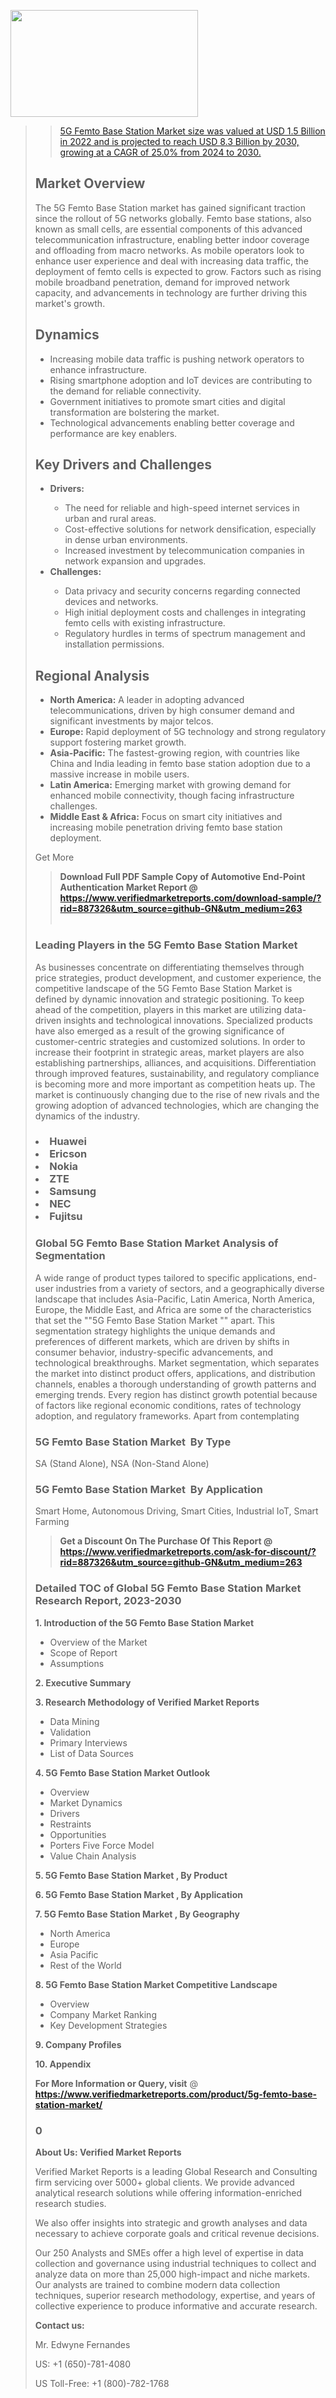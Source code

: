 <img src="https://ffe5etoiles.com/wp-content/uploads/2024/12/MST1-300x171.png" alt="" width="300" height="171" class="alignnone size-medium wp-image-20088" /><blockquote id="" class=""><a href="https://www.verifiedmarketreports.com/download-sample/?rid=870216&utm_source=github-GN&utm_medium=263" target="_blank"><blockquote id="" class=""><a href="https://www.verifiedmarketreports.com/download-sample/?rid=887326&utm_source=github-GN&utm_medium=263" target="_blank">5G Femto Base Station Market size was valued at USD 1.5 Billion in 2022 and is projected to reach USD 8.3 Billion by 2030, growing at a CAGR of 25.0% from 2024 to 2030.</a></blockquote><p><h2>Market Overview</h2><p>The 5G Femto Base Station market has gained significant traction since the rollout of 5G networks globally. Femto base stations, also known as small cells, are essential components of this advanced telecommunication infrastructure, enabling better indoor coverage and offloading from macro networks. As mobile operators look to enhance user experience and deal with increasing data traffic, the deployment of femto cells is expected to grow. Factors such as rising mobile broadband penetration, demand for improved network capacity, and advancements in technology are further driving this market's growth.</p><h2>Dynamics</h2><ul> <li>Increasing mobile data traffic is pushing network operators to enhance infrastructure.</li> <li>Rising smartphone adoption and IoT devices are contributing to the demand for reliable connectivity.</li> <li>Government initiatives to promote smart cities and digital transformation are bolstering the market.</li> <li>Technological advancements enabling better coverage and performance are key enablers.</li></ul><h2>Key Drivers and Challenges</h2><ul> <li><strong>Drivers:</strong></li> <ul> <li>The need for reliable and high-speed internet services in urban and rural areas.</li> <li>Cost-effective solutions for network densification, especially in dense urban environments.</li> <li>Increased investment by telecommunication companies in network expansion and upgrades.</li> </ul> <li><strong>Challenges:</strong></li> <ul> <li>Data privacy and security concerns regarding connected devices and networks.</li> <li>High initial deployment costs and challenges in integrating femto cells with existing infrastructure.</li> <li>Regulatory hurdles in terms of spectrum management and installation permissions.</li> </ul></ul><h2>Regional Analysis</h2><ul> <li><strong>North America:</strong> A leader in adopting advanced telecommunications, driven by high consumer demand and significant investments by major telcos.</li> <li><strong>Europe:</strong> Rapid deployment of 5G technology and strong regulatory support fostering market growth.</li> <li><strong>Asia-Pacific:</strong> The fastest-growing region, with countries like China and India leading in femto base station adoption due to a massive increase in mobile users.</li> <li><strong>Latin America:</strong> Emerging market with growing demand for enhanced mobile connectivity, though facing infrastructure challenges.</li> <li><strong>Middle East & Africa:</strong> Focus on smart city initiatives and increasing mobile penetration driving femto base station deployment.</li></ul><p>Get More</p></p><blockquote id="" class=""><strong>Download Full PDF Sample Copy of Automotive End-Point Authentication Market Report @ <a href="https://www.verifiedmarketreports.com/download-sample/?rid=887326&utm_source=github-GN&utm_medium=263" target="_blank">https://www.verifiedmarketreports.com/download-sample/?rid=887326&utm_source=github-GN&utm_medium=263</a></strong><br /><br /></blockquote><h3 id="" class="">Leading Players in the&nbsp;5G Femto Base Station Market </h3><p>As businesses concentrate on differentiating themselves through price strategies, product development, and customer experience, the competitive landscape of the 5G Femto Base Station Market is defined by dynamic innovation and strategic positioning. To keep ahead of the competition, players in this market are utilizing data-driven insights and technological innovations. Specialized products have also emerged as a result of the growing significance of customer-centric strategies and customized solutions. In order to increase their footprint in strategic areas, market players are also establishing partnerships, alliances, and acquisitions. Differentiation through improved features, sustainability, and regulatory compliance is becoming more and more important as competition heats up. The market is continuously changing due to the rise of new rivals and the growing adoption of advanced technologies, which are changing the dynamics of the industry.</p><h3 class=""><li>Huawei</li><li> Ericson</li><li> Nokia</li><li> ZTE</li><li> Samsung</li><li> NEC</li><li> Fujitsu</h3><h3 id="" class="">Global&nbsp;5G Femto Base Station Market Analysis of Segmentation</h3><p id="" class="">A wide range of product types tailored to specific applications, end-user industries from a variety of sectors, and a geographically diverse landscape that includes Asia-Pacific, Latin America, North America, Europe, the Middle East, and Africa are some of the characteristics that set the ""5G Femto Base Station Market "" apart. This segmentation strategy highlights the unique demands and preferences of different markets, which are driven by shifts in consumer behavior, industry-specific advancements, and technological breakthroughs. Market segmentation, which separates the market into distinct product offers, applications, and distribution channels, enables a thorough understanding of growth patterns and emerging trends. Every region has distinct growth potential because of factors like regional economic conditions, rates of technology adoption, and regulatory frameworks. Apart from contemplating</p><h3 id="" class="">5G Femto Base Station Market &nbsp;By Type</h3><p>SA (Stand Alone), NSA (Non-Stand Alone)</p><h3 id="" class="">5G Femto Base Station Market &nbsp;By Application</h3><p class="">Smart Home, Autonomous Driving, Smart Cities, Industrial IoT, Smart Farming</p><blockquote id="" class=""><strong>Get a Discount On The Purchase Of This Report @ <a href="https://www.verifiedmarketreports.com/download-sample/?rid=887326&utm_source=github-GN&utm_medium=263" target="_blank">https://www.verifiedmarketreports.com/ask-for-discount/?rid=887326&utm_source=github-GN&utm_medium=263</a></strong></blockquote><h3 id="" class="">Detailed TOC of Global 5G Femto Base Station Market Research Report, 2023-2030</h3><p id="" class=""><strong>1. Introduction of the 5G Femto Base Station Market </strong></p><ul><li>Overview of the Market</li><li>Scope of Report</li><li>Assumptions</li></ul><p id="" class=""><strong>2. Executive Summary</strong></p><p id="" class=""><strong>3. Research Methodology of Verified Market Reports</strong></p><ul><li>Data Mining</li><li>Validation</li><li>Primary Interviews</li><li>List of Data Sources</li></ul><p id="" class=""><strong>4. 5G Femto Base Station Market Outlook</strong></p><ul><li>Overview</li><li>Market Dynamics</li><li>Drivers</li><li>Restraints</li><li>Opportunities</li><li>Porters Five Force Model</li><li>Value Chain Analysis</li></ul><p id="" class=""><strong>5. 5G Femto Base Station Market , By Product</strong></p><p id="" class=""><strong>6. 5G Femto Base Station Market , By Application</strong></p><p id="" class=""><strong>7. 5G Femto Base Station Market , By Geography</strong></p><ul><li>North America</li><li>Europe</li><li>Asia Pacific</li><li>Rest of the World</li></ul><p id="" class=""><strong>8. 5G Femto Base Station Market Competitive Landscape</strong></p><ul><li>Overview</li><li>Company Market Ranking</li><li>Key Development Strategies</li></ul><p id="" class=""><strong>9. Company Profiles</strong></p><p id="" class=""><strong>10. Appendix</strong></p><p><strong>For More Information or Query, visit</strong>&nbsp;@ <strong><a href="https://www.verifiedmarketreports.com/product/5g-femto-base-station-market/" target="_blank">https://www.verifiedmarketreports.com/product/5g-femto-base-station-market/</a></strong></p><h3 id="" class="">0</h3><p id="" class=""><strong>About Us: Verified Market Reports</strong></p><p id="" class="">Verified Market Reports is a leading Global Research and Consulting firm servicing over 5000+ global clients. We provide advanced analytical research solutions while offering information-enriched research studies.</p><p id="" class="">We also offer insights into strategic and growth analyses and data necessary to achieve corporate goals and critical revenue decisions.</p><p id="" class="">Our 250 Analysts and SMEs offer a high level of expertise in data collection and governance using industrial techniques to collect and analyze data on more than 25,000 high-impact and niche markets. Our analysts are trained to combine modern data collection techniques, superior research methodology, expertise, and years of collective experience to produce informative and accurate research.</p><p id="" class=""><strong>Contact us:</strong></p><p id="" class="">Mr. Edwyne Fernandes</p><p id="" class="">US: +1 (650)-781-4080</p><p id="" class="">US Toll-Free: +1 (800)-782-1768</p>
